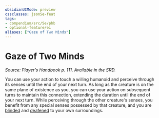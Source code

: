 ```yaml
---
obsidianUIMode: preview
cssclasses: json5e-feat
tags:
- compendium/src/5e/phb
- optional-feature/ei
aliases: ["Gaze of Two Minds"]
---
```

# Gaze of Two Minds
*Source: Player's Handbook p. 111. Available in the SRD.*  

You can use your action to touch a willing humanoid and perceive through its senses until the end of your next turn. As long as the creature is on the same plane of existence as you, you can use your action on subsequent turns to maintain this connection, extending the duration until the end of your next turn. While perceiving through the other creature's senses, you benefit from any special senses possessed by that creature, and you are [blinded](2.%20GM%20Tools/Misc%20DND%20Handbook/compendium/rules/conditions.md#blinded) and [deafened](2.%20GM%20Tools/Misc%20DND%20Handbook/compendium/rules/conditions.md#deafened) to your own surroundings.